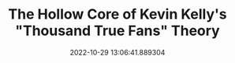 ---
date: 2022-10-29 13:06:41.889304
link:
  source: web
  source_url: https://roytang.net
  text: The Hollow Core of Kevin Kelly's "Thousand True Fans" Theory
  url: https://davekarpf.substack.com/p/the-hollow-core-of-kevin-kellys-thousand
source: web
syndicated:
- type: mastodon
  url: https://indieweb.social/users/roytang/statuses/109251710352892844
- type: twitter
  url: https://twitter.com/roytang/status/1586343774263062533/
title: The Hollow Core of Kevin Kelly's "Thousand True Fans" Theory
---